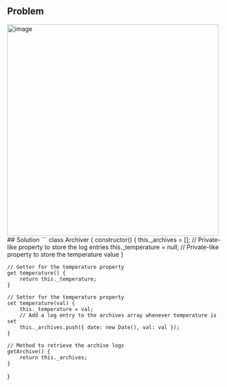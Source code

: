 ## Problem 
<img width="491" alt="image" src="https://github.com/user-attachments/assets/ad05c820-8528-41ac-b534-41fb7826021a">
## Solution
```
class Archiver {
    constructor() {
        this._archives = []; // Private-like property to store the log entries
        this._temperature = null; // Private-like property to store the temperature value
    }

    // Getter for the temperature property
    get temperature() {
        return this._temperature;
    }

    // Setter for the temperature property
    set temperature(val) {
        this._temperature = val;
        // Add a log entry to the archives array whenever temperature is set
        this._archives.push({ date: new Date(), val: val });
    }

    // Method to retrieve the archive logs
    getArchive() {
        return this._archives;
    }
}
```
